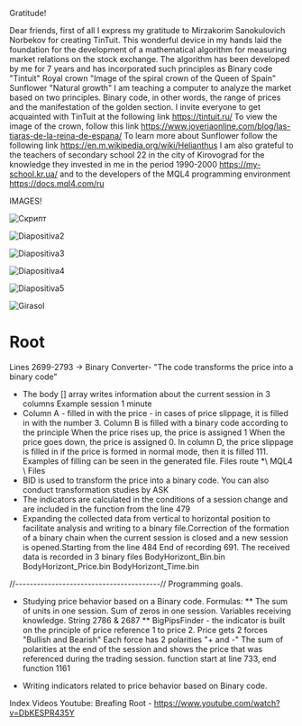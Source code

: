 Gratitude!

Dear friends, first of all I express my gratitude to Mirzakorim Sanokulovich Norbekov for creating TinTuit. This wonderful device in my hands laid the foundation for the development of a mathematical algorithm for measuring market relations on the stock exchange. The algorithm has been developed by me for 7 years and has incorporated such principles as Binary code "Tintuit"
Royal crown "Image of the spiral crown of the Queen of Spain"
Sunflower "Natural growth"
I am teaching a computer to analyze the market based on two principles. Binary code, in other words, the range of prices and the manifestation of the golden section.
I invite everyone to get acquainted with TinTuit at the following link https://tintuit.ru/
To view the image of the crown, follow this link https://www.joyeriaonline.com/blog/las-tiaras-de-la-reina-de-espana/
To learn more about Sunflower follow the following link https://en.m.wikipedia.org/wiki/Helianthus
I am also grateful to the teachers of secondary school 22 in the city of Kirovograd for the knowledge they invested in me in the period 1990-2000 https://my-school.kr.ua/ 
and to the developers of the MQL4 programming environment https://docs.mql4.com/ru

IMAGES!

![Скрипт](https://user-images.githubusercontent.com/60549361/129349476-c919b3b2-c0fe-4e92-97c5-38d0d4cf09dd.png)

![Diapositiva2](https://user-images.githubusercontent.com/60549361/129445484-539e4546-01a4-4bff-a6d6-151183d7f889.PNG)

![Diapositiva3](https://user-images.githubusercontent.com/60549361/129445492-dc37d052-27e8-4716-a667-e9a0995a08da.PNG)

![Diapositiva4](https://user-images.githubusercontent.com/60549361/129449236-15c19d53-33e5-432c-ad43-ae800e9a45ba.PNG)

![Diapositiva5](https://user-images.githubusercontent.com/60549361/129449239-76c48525-39dd-453d-8852-926ea16a4d9b.PNG)

![Girasol](https://user-images.githubusercontent.com/60549361/158072512-a1919ef1-3226-4fb2-8e0a-56c2d1466b35.png)

# Root
Lines 2699-2793 -> Binary Converter- "The code transforms the price into a binary code"
* The body [] array writes information about the current session in 3 columns Example session 1 minute
* Column A - filled in with the price - in cases of price slippage, it is filled in with the number 3. Column B is filled with a binary code according to the principle When the price rises up, the price is assigned 1 When the price goes down, the price is assigned 0. In column D, the price slippage is filled in if the price is formed in normal mode, then it is filled 111. Examples of filling can be seen in the generated file. Files route *\ MQL4 \ Files
* BID is used to transform the price into a binary code. You can also conduct transformation studies by ASK
* The indicators are calculated in the conditions of a session change and are included in the function from the line 479
* Expanding the collected data from vertical to horizontal position to facilitate analysis and writing to a binary file.Correction of the formation of a binary chain when the current session is closed and a new session is opened.Starting from the line 484 End of recording 691. 
The received data is recorded in 3 binary files 
BodyHorizont_Bin.bin
BodyHorizont_Price.bin
BodyHorizont_Time.bin


//----------------------------------------//
Programming goals.
* Studying price behavior based on a Binary code. 
Formulas: 
**  The sum of units in one session. Sum of zeros in one session. Variables receiving knowledge. String 2786 & 2687
**  BigPipsFinder -
the indicator is built on the principle of price reference 1 to price 2. Price gets 2 forces "Bullish and Bearish" Each force has 2 polarities "+ and -" The sum of polarities at the end of the session and shows the price that was referenced during the trading session. function start at line 733, end function 1161

* Writing indicators related to price behavior based on Binary code.

Index Videos Youtube:
Breafing Root - https://www.youtube.com/watch?v=DbKESPR435Y 
